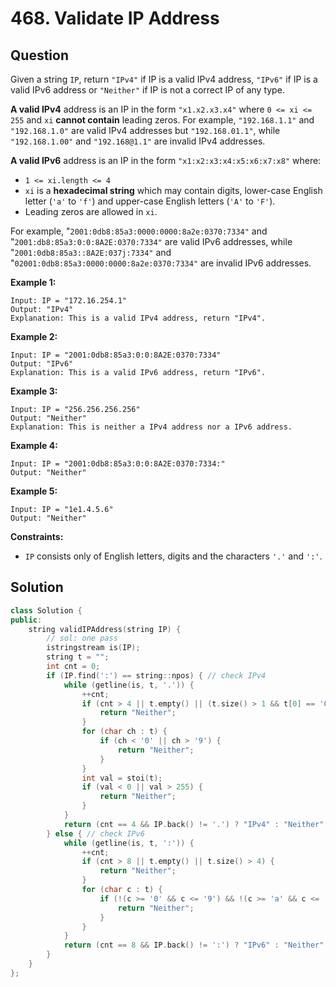 # 468. Validate IP Address

## Question

Given a string `IP`, return `"IPv4"` if IP is a valid IPv4 address, `"IPv6"` if IP is a valid IPv6 address or `"Neither"` if IP is not a correct IP of any type.

**A valid IPv4** address is an IP in the form `"x1.x2.x3.x4"` where `0 <= xi <= 255` and `xi` **cannot contain** leading zeros. For example, `"192.168.1.1"` and `"192.168.1.0"` are valid IPv4 addresses but `"192.168.01.1"`, while `"192.168.1.00"` and `"192.168@1.1"` are invalid IPv4 addresses.

**A valid IPv6** address is an IP in the form `"x1:x2:x3:x4:x5:x6:x7:x8"` where:

* `1 <= xi.length <= 4`
* `xi` is a **hexadecimal string** which may contain digits, lower-case English letter \(`'a'` to `'f'`\) and upper-case English letters \(`'A'` to `'F'`\).
* Leading zeros are allowed in `xi`.

For example, "`2001:0db8:85a3:0000:0000:8a2e:0370:7334"` and "`2001:db8:85a3:0:0:8A2E:0370:7334"` are valid IPv6 addresses, while "`2001:0db8:85a3::8A2E:037j:7334"` and "`02001:0db8:85a3:0000:0000:8a2e:0370:7334"` are invalid IPv6 addresses.

**Example 1:**

```text
Input: IP = "172.16.254.1"
Output: "IPv4"
Explanation: This is a valid IPv4 address, return "IPv4".
```

**Example 2:**

```text
Input: IP = "2001:0db8:85a3:0:0:8A2E:0370:7334"
Output: "IPv6"
Explanation: This is a valid IPv6 address, return "IPv6".
```

**Example 3:**

```text
Input: IP = "256.256.256.256"
Output: "Neither"
Explanation: This is neither a IPv4 address nor a IPv6 address.
```

**Example 4:**

```text
Input: IP = "2001:0db8:85a3:0:0:8A2E:0370:7334:"
Output: "Neither"
```

**Example 5:**

```text
Input: IP = "1e1.4.5.6"
Output: "Neither"
```

**Constraints:**

* `IP` consists only of English letters, digits and the characters `'.'` and `':'`.

## Solution

```cpp
class Solution {
public:
    string validIPAddress(string IP) {
        // sol: one pass
        istringstream is(IP);
        string t = "";
        int cnt = 0;
        if (IP.find(':') == string::npos) { // check IPv4
            while (getline(is, t, '.')) {
                ++cnt;
                if (cnt > 4 || t.empty() || (t.size() > 1 && t[0] == '0') || t.size() > 3) {
                    return "Neither";
                }
                for (char ch : t) {
                    if (ch < '0' || ch > '9') {
                        return "Neither";
                    }
                }
                int val = stoi(t);
                if (val < 0 || val > 255) {
                    return "Neither";
                }
            }
            return (cnt == 4 && IP.back() != '.') ? "IPv4" : "Neither";
        } else { // check IPv6
            while (getline(is, t, ':')) {
                ++cnt;
                if (cnt > 8 || t.empty() || t.size() > 4) {
                    return "Neither";
                }
                for (char c : t) {
                    if (!(c >= '0' && c <= '9') && !(c >= 'a' && c <= 'f') && !(c >= 'A' && c <= 'F')) {
                        return "Neither";
                    }
                }
            }
            return (cnt == 8 && IP.back() != ':') ? "IPv6" : "Neither";
        }
    }
};
```

